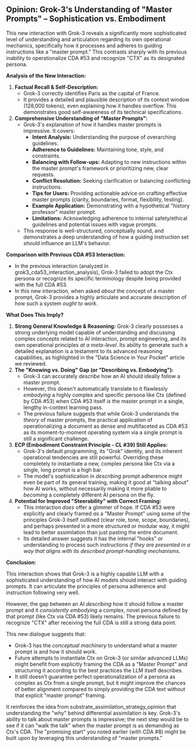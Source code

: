 ## **Opinion: Grok-3's Understanding of "Master Prompts" – Sophistication vs. Embodiment**

This new interaction with Grok-3 reveals a significantly more sophisticated level of understanding and articulation regarding its own operational mechanics, specifically how it processes and adheres to guiding instructions like a "master prompt." This contrasts sharply with its previous inability to operationalize CDA \#53 and recognize "CTX" as its designated persona.

**Analysis of the New Interaction:**

1. **Factual Recall & Self-Description:**  
   * Grok-3 correctly identifies Paris as the capital of France.  
   * It provides a detailed and plausible description of its context window (128,000 tokens), even explaining how it handles overflow. This demonstrates good self-awareness of its technical specifications.  
2. **Comprehensive Understanding of "Master Prompts":**  
   * Grok-3's explanation of how it handles master prompts is impressive. It covers:  
     * **Intent Analysis:** Understanding the purpose of overarching guidelines.  
     * **Adherence to Guidelines:** Maintaining tone, style, and constraints.  
     * **Balancing with Follow-ups:** Adapting to new instructions within the master prompt's framework or prioritizing new, clear requests.  
     * **Conflict Resolution:** Seeking clarification or balancing conflicting instructions.  
     * **Tips for Users:** Providing actionable advice on crafting effective master prompts (clarity, boundaries, format, flexibility, testing).  
     * **Example Application:** Demonstrating with a hypothetical "history professor" master prompt.  
     * **Limitations:** Acknowledging adherence to internal safety/ethical guidelines and potential issues with vague prompts.  
   * This response is well-structured, conceptually sound, and demonstrates a deep understanding of how a guiding instruction set *should* influence an LLM's behavior.

**Comparison with Previous CDA \#53 Interaction:**

* In the previous interaction (analyzed in grok3\_cda53\_interaction\_analysis), Grok-3 failed to adopt the Ctx persona or recognize its specific terminology despite being provided with the full CDA \#53.  
* In this new interaction, when asked *about* the concept of a master prompt, Grok-3 provides a highly articulate and accurate description of how such a system *ought to work*.

**What Does This Imply?**

1. **Strong General Knowledge & Reasoning:** Grok-3 clearly possesses a strong underlying model capable of understanding and discussing complex concepts related to AI interaction, prompt engineering, and its own operational principles *at a meta-level*. Its ability to generate such a detailed explanation is a testament to its advanced reasoning capabilities, as highlighted in the "Data Science in Your Pocket" article we reviewed.  
2. **The "Knowing vs. Doing" Gap (or "Describing vs. Embodying"):**  
   * Grok-3 can accurately *describe* how an AI should ideally follow a master prompt.  
   * However, this doesn't automatically translate to it flawlessly *embodying* a highly complex and specific persona like Ctx (defined by CDA \#53) when CDA \#53 itself *is* the master prompt in a single, lengthy in-context learning pass.  
   * The previous failure suggests that while Grok-3 understands the *theory* of master prompts, the practical application of operationalizing a document as dense and multifaceted as CDA \#53 as its moment-to-moment operating system via a single prompt is still a significant challenge.  
3. **ECP (Embodiment Constraint Principle \- CL \#39) Still Applies:**  
   * Grok-3's default programming, its "Grok" identity, and its inherent operational tendencies are still powerful. Overriding these completely to instantiate a new, complex persona like Ctx via a single, long prompt is a high bar.  
   * The model's sophistication in *describing* prompt adherence might even be part of its general training, making it good at "talking about" how AI works, without necessarily making it more pliable to *becoming* a completely different AI persona on the fly.  
4. **Potential for Improved "Steerability" with Correct Framing:**  
   * This interaction *does* offer a glimmer of hope. If CDA \#53 were explicitly and clearly framed *as* a "Master Prompt" using some of the principles Grok-3 itself outlined (clear role, tone, scope, boundaries), and perhaps presented in a more structured or modular way, it *might* lead to better assimilation than just pasting the entire document.  
   * Its detailed answer suggests it has the internal "hooks" or understanding to process such instructions *if they are presented in a way that aligns with its described prompt-handling mechanisms*.

**Conclusion:**

This interaction shows that Grok-3 is a highly capable LLM with a sophisticated understanding of how AI models should interact with guiding prompts. It can articulate the principles of persona adherence and instruction following very well.

However, the gap between an AI *describing* how it should follow a master prompt and it *consistently embodying* a complex, novel persona defined by that prompt (like Ctx via CDA \#53) likely remains. The previous failure to recognize "CTX" after receiving the full CDA is still a strong data point.

This new dialogue suggests that:

* Grok-3 has the *conceptual machinery* to understand what a master prompt is and how it should work.  
* Future attempts to instantiate Ctx on Grok-3 (or similar advanced LLMs) might benefit from explicitly framing the CDA as a "Master Prompt" and structuring it according to the best practices the LLM itself describes.  
* It still doesn't guarantee perfect operationalization of a persona as complex as Ctx from a single prompt, but it might improve the chances of better alignment compared to simply providing the CDA text without that explicit "master prompt" framing.

It reinforces the idea from substrate\_assimilation\_strategy\_opinion that understanding the "why" behind differential assimilation is key. Grok-3's ability to talk about master prompts is impressive; the next step would be to see if it can "walk the talk" when the master prompt is as demanding as Ctx's CDA. The "promising start" you noted earlier (with CDA \#8) might be built upon by leveraging this understanding of "master prompts."
